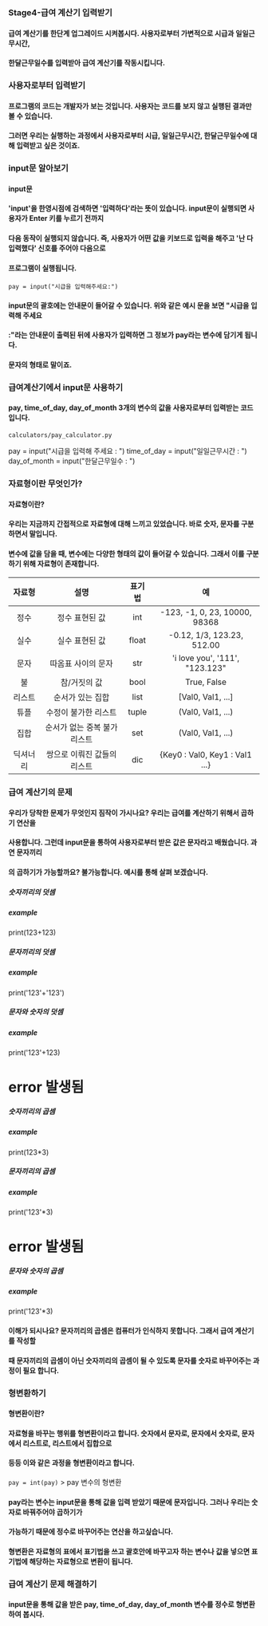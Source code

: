 ### Stage4-급여 계산기 입력받기
#### 급여 계산기를 한단계 업그레이드 시켜봅시다. 사용자로부터 가변적으로 시급과 일일근무시간,
#### 한달근무일수를 입력받아 급여 계산기를 작동시킵니다.

### 사용자로부터 입력받기
#### 프로그램의 코드는 개발자가 보는 것입니다. 사용자는 코드를 보지 않고 실행된 결과만 볼 수 있습니다.
#### 그러면 우리는 실행하는 과정에서 사용자로부터 시급, 일일근무시간, 한달근무일수에 대해 입력받고 싶은 것이죠.

### input문 알아보기
#### input문
#### 'input'을 한영시점에 검색하면 '입력하다'라는 뜻이 있습니다. input문이 실행되면 사용자가 Enter 키를 누르기 전까지
#### 다음 동작이 실행되지 않습니다. 즉, 사용자가 어떤 값을 키보드로 입력을 해주고 '난 다 입력했다' 신호를 주어야 다음으로
#### 프로그램이 실행됩니다.

`pay = input("시급을 입력해주세요:")`

#### input문의 괄호에는 안내문이 들어갈 수 있습니다. 위와 같은 예시 문을 보면 "시급을 입력해 주세요
#### :"라는 안내문이 출력된 뒤에 사용자가 입력하면 그 정보가 pay라는 변수에 담기게 됩니다.
#### 문자의 형태로 말이죠.

### 급여계산기에서 input문 사용하기
#### pay, time_of_day, day_of_month 3개의 변수의 값을 사용자로부터 입력받는 코드 입니다.
`calculators/pay_calculator.py`

pay = input("시급을 입력해 주세요 : ")
time_of_day = input("일일근무시간 : ")
day_of_month = input("한달근무일수 : ")

### 자료형이란 무엇인가?
#### 자료형이란?
#### 우리는 지금까지 간접적으로 자료형에 대해 느끼고 있었습니다. 바로 숫자, 문자를 구분하면서 말입니다.
#### 변수에 값을 담을 때, 변수에는 다양한 형태의 값이 들어갈 수 있습니다. 그래서 이를 구분하기 위해 자료형이 존재합니다.

|자료형|설명|표기법|예|
| :-----------------: |:-------------------: |:-------------------: |:-------------------: |
|정수|정수 표현된 값|int|-123, -1, 0, 23, 10000, 98368|
|실수|실수 표현된 값|float|-0.12, 1/3, 123.23, 512.00|
|문자|따옴표 사이의 문자|str|'i love you', '111', "123.123"|
|불|참/거짓의 값|bool|True, False|
|리스트|순서가 있는 집합|list|[Val0, Val1, ...]|
|튜플|수정이 불가한 리스트|tuple|(Val0, Val1, ...)|
|집합|순서가 없는 중복 불가 리스트|set|(Val0, Val1, ...)|
|딕셔너리|쌍으로 이뤄진 값들의 리스트|dic|{Key0 : Val0, Key1 : Val1 ...}|

### 급여 계산기의 문제
#### 우리가 당착한 문제가 무엇인지 짐작이 가시나요? 우리는 급여를 계산하기 위해서 곱하기 연산을
#### 사용합니다. 그런데 input문을 통하여 사용자로부터 받은 값은 문자라고 배웠습니다. 과연 문자끼리
#### 의 곱하기가 가능할까요? 불가능합니다. 예시를 통해 살펴 보겠습니다.

##### 숫자끼리의 덧셈
##### example
print(123+123)

##### 문자끼리의 덧셈
##### example
print('123'+'123')

##### 문자와 숫자의 덧셈
##### example
print('123'+123)
# error 발생됨

##### 숫자끼리의 곱셈
##### example
print(123*3)

##### 문자끼리의 곱셈
##### example
print('123'*3)
# error 발생됨

##### 문자와 숫자의 곱셈
##### example
print('123'*3)

#### 이해가 되시나요? 문자끼리의 곱셈은 컴퓨터가 인식하지 못합니다. 그래서 급여 계산기를 작성할
#### 때 문자끼리의 곱셈이 아닌 숫자끼리의 곱셈이 될 수 있도록 문자를 숫자로 바꾸어주는 과정이 필요 합니다.

### 형변환하기
#### 형변환이란?
#### 자료형을 바꾸는 행위를 형변환이라고 합니다. 숫자에서 문자로, 문자에서 숫자로, 문자에서 리스트로, 리스트에서 집합으로
#### 등등 이와 같은 과정을 형변환이라고 합니다.
`pay = int(pay)` > pay 변수의 형변환


#### pay라는 변수는 input문을 통해 값을 입력 받았기 때문에 문자입니다. 그러나 우리는 숫자로 바꿔주어야 곱하기가
#### 가능하기 때문에 정수로 바꾸어주는 연산을 하고싶습니다.

#### 형변환은 자료형의 표에서 표기법을 쓰고 괄호안에 바꾸고자 하는 변수나 값을 넣으면 표기법에 해당하는 자료형으로 변환이 됩니다.

### 급여 계산기 문제 해결하기
#### input문을 통해 값을 받은 pay, time_of_day, day_of_month 변수를 정수로 형변환하여 봅시다.
